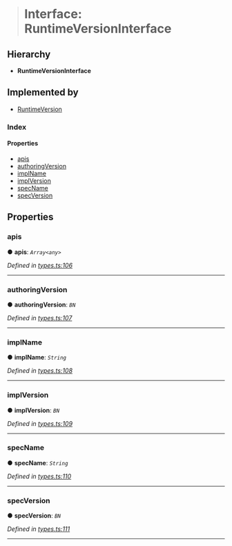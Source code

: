 > # Interface: RuntimeVersionInterface

## Hierarchy

* **RuntimeVersionInterface**

## Implemented by

* [RuntimeVersion](../classes/_rpc_runtimeversion_.runtimeversion.md)

### Index

#### Properties

* [apis](_types_.runtimeversioninterface.md#apis)
* [authoringVersion](_types_.runtimeversioninterface.md#authoringversion)
* [implName](_types_.runtimeversioninterface.md#implname)
* [implVersion](_types_.runtimeversioninterface.md#implversion)
* [specName](_types_.runtimeversioninterface.md#specname)
* [specVersion](_types_.runtimeversioninterface.md#specversion)

## Properties

###  apis

● **apis**: *`Array<any>`*

*Defined in [types.ts:106](https://github.com/polkadot-js/api/blob/ffe1c71/packages/types/src/types.ts#L106)*

___

###  authoringVersion

● **authoringVersion**: *`BN`*

*Defined in [types.ts:107](https://github.com/polkadot-js/api/blob/ffe1c71/packages/types/src/types.ts#L107)*

___

###  implName

● **implName**: *`String`*

*Defined in [types.ts:108](https://github.com/polkadot-js/api/blob/ffe1c71/packages/types/src/types.ts#L108)*

___

###  implVersion

● **implVersion**: *`BN`*

*Defined in [types.ts:109](https://github.com/polkadot-js/api/blob/ffe1c71/packages/types/src/types.ts#L109)*

___

###  specName

● **specName**: *`String`*

*Defined in [types.ts:110](https://github.com/polkadot-js/api/blob/ffe1c71/packages/types/src/types.ts#L110)*

___

###  specVersion

● **specVersion**: *`BN`*

*Defined in [types.ts:111](https://github.com/polkadot-js/api/blob/ffe1c71/packages/types/src/types.ts#L111)*

___